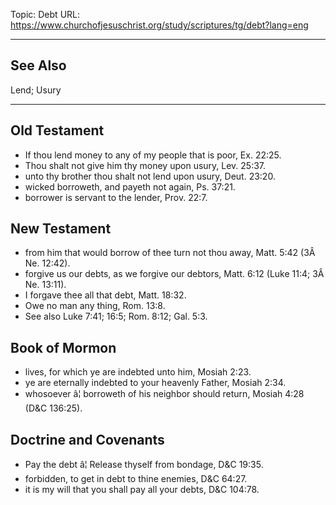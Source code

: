 Topic: Debt
URL: https://www.churchofjesuschrist.org/study/scriptures/tg/debt?lang=eng

---

## See Also

Lend; Usury

---

## Old Testament

- If thou lend money to any of my people that is poor, Ex. 22:25.
- Thou shalt not give him thy money upon usury, Lev. 25:37.
- unto thy brother thou shalt not lend upon usury, Deut. 23:20.
- wicked borroweth, and payeth not again, Ps. 37:21.
- borrower is servant to the lender, Prov. 22:7.

## New Testament

- from him that would borrow of thee turn not thou away, Matt. 5:42 (3Â Ne. 12:42).
- forgive us our debts, as we forgive our debtors, Matt. 6:12 (Luke 11:4; 3Â Ne. 13:11).
- I forgave thee all that debt, Matt. 18:32.
- Owe no man any thing, Rom. 13:8.
- See also Luke 7:41; 16:5; Rom. 8:12; Gal. 5:3.

## Book of Mormon

- lives, for which ye are indebted unto him, Mosiah 2:23.
- ye are eternally indebted to your heavenly Father, Mosiah 2:34.
- whosoever â¦ borroweth of his neighbor should return, Mosiah 4:28 (D&C 136:25).

## Doctrine and Covenants

- Pay the debt â¦ Release thyself from bondage, D&C 19:35.
- forbidden, to get in debt to thine enemies, D&C 64:27.
- it is my will that you shall pay all your debts, D&C 104:78.

